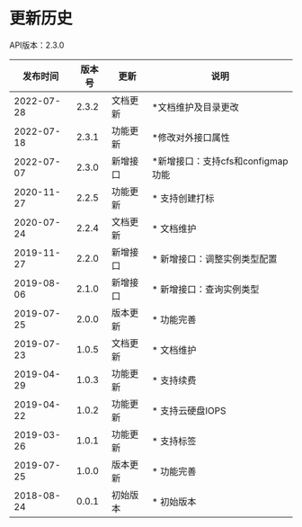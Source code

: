 # 更新历史 #

API版本：2.3.0

| 发布时间   | 版本号 | 更新     | 说明                         |
| ------------ | -------- | ---------- | ------------------------------ |
| 2022-07-28 | 2.3.2    | 文档更新 | *文档维护及目录更改 |
| 2022-07-18 | 2.3.1    | 功能更新 | *修改对外接口属性 |
| 2022-07-07 | 2.3.0    | 新增接口 | *新增接口：支持cfs和configmap功能 |
| 2020-11-27 | 2.2.5  | 功能更新 | * 支持创建打标               |
| 2020-07-24 | 2.2.4  | 文档更新 | * 文档维护                   |
| 2019-11-27 | 2.2.0  | 新增接口 | * 新增接口：调整实例类型配置 |
| 2019-08-06 | 2.1.0  | 新增接口 | * 新增接口：查询实例类型     |
| 2019-07-25 | 2.0.0  | 版本更新 | * 功能完善                   |
| 2019-07-23 | 1.0.5  | 文档更新 | * 文档维护                   |
| 2019-04-29 | 1.0.3  | 功能更新 | * 支持续费                   |
| 2019-04-22 | 1.0.2  | 功能更新 | * 支持云硬盘IOPS             |
| 2019-03-26 | 1.0.1  | 功能更新 | * 支持标签                   |
| 2019-07-25 | 1.0.0  | 版本更新 | * 功能完善                   |
| 2018-08-24 | 0.0.1  | 初始版本 | * 初始版本                   |
